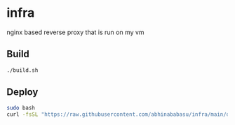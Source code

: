 infra
=====
nginx based reverse proxy that is run on my vm

Build
-----
``` bash
./build.sh
```

Deploy
------
``` bash
sudo bash
curl -fsSL "https://raw.githubusercontent.com/abhinababasu/infra/main/deploy.sh" | bash
```